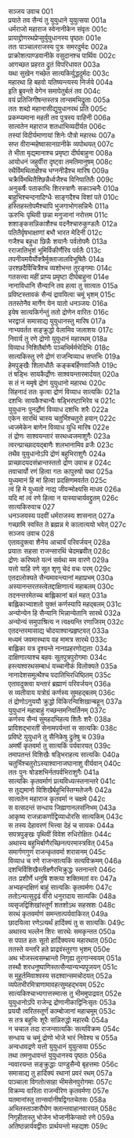 सञ्जय उवाच	001  
प्रयाते तव सैन्यं तु युयुधाने युयुत्सया	001a  
धर्मराजो महाराज स्वेनानीकेन संवृतः	001c  
प्रायाद्द्रोणरथप्रेप्सुर्युयुधानस्य पृष्ठतः	001e  
ततः पाञ्चालराजस्य पुत्रः समरदुर्मदः	002a  
प्राक्रोशत्पाण्डवानीके वसुदानश्च पार्थिवः	002c  
आगच्छत प्रहरत द्रुतं विपरिधावत	003a  
यथा सुखेन गच्छेत सात्यकिर्युद्धदुर्मदः	003c  
महारथा हि बहवो यतिष्यन्त्यस्य निर्जये	004a  
इति ब्रुवन्तो वेगेन समापेतुर्बलं तव	004c  
वयं प्रतिजिगीषन्तस्तत्र तान्समभिद्रुताः	005a  
ततः शब्दो महानासीद्युयुधानरथं प्रति	005c  
प्रकम्प्यमाना महती तव पुत्रस्य वाहिनी	006a  
सात्वतेन महाराज शतधाभिव्यदीर्यत	006c  
तस्यां विदीर्यमाणायां शिनेः पौत्रो महारथः	007a  
सप्त वीरान्महेष्वासानग्रानीके व्यपोथयत्	007c  
ते भीता मृद्यमानाश्च प्रमृष्टा दीर्घबाहुना	008a  
आयोधनं जहुर्वीरा दृष्ट्वा तमतिमानुषम्	008c  
रथैर्विमथिताक्षैश्च भग्ननीडैश्च मारिष	009a  
चक्रैर्विमथितैश्छिन्नैर्ध्वजैश्च विनिपातितैः	009c  
अनुकर्षैः पताकाभिः शिरस्त्राणैः सकाञ्चनैः	010a  
बाहुभिश्चन्दनादिग्धैः साङ्गदैश्च विशां पते	010c  
हस्तिहस्तोपमैश्चापि भुजगाभोगसन्निभैः	011a  
ऊरुभिः पृथिवी छन्ना मनुजानां नरोत्तम	011c  
शशाङ्कसन्निकाशैश्च वदनैश्चारुकुण्डलैः	012a  
पतितैर्वृषभाक्षाणां बभौ भारत मेदिनी	012c  
गजैश्च बहुधा छिन्नैः शयानैः पर्वतोपमैः	013a  
रराजातिभृशं भूमिर्विकीर्णैरिव पर्वतैः	013c  
तपनीयमयैर्योक्त्रैर्मुक्ताजालविभूषितैः	014a  
उरश्छदैर्विचित्रैश्च व्यशोभन्त तुरङ्गमाः	014c  
गतसत्त्वा महीं प्राप्य प्रमृष्टा दीर्घबाहुना	014e  
नानाविधानि सैन्यानि तव हत्वा तु सात्वतः	015a  
प्रविष्टस्तावकं सैन्यं द्रावयित्वा चमूं भृशम्	015c  
ततस्तेनैव मार्गेण येन यातो धनञ्जयः	016a  
इयेष सात्यकिर्गन्तुं ततो द्रोणेन वारितः	016c  
भरद्वाजं समासाद्य युयुधानस्तु मारिष	017a  
नाभ्यवर्तत सङ्क्रुद्धो वेलामिव जलाशयः	017c  
निवार्य तु रणे द्रोणो युयुधानं महारथम्	018a  
विव्याध निशितैर्बाणैः पञ्चभिर्मर्मभेदिभिः	018c  
सात्यकिस्तु रणे द्रोणं राजन्विव्याध सप्तभिः	019a  
हेमपुङ्खैः शिलाधौतैः कङ्कबर्हिणवाजितैः	019c  
तं षड्भिः सायकैर्द्रोणः साश्वयन्तारमार्दयत्	020a  
स तं न ममृषे द्रोणं युयुधानो महारथः	020c  
सिंहनादं ततः कृत्वा द्रोणं विव्याध सात्यकिः	021a  
दशभिः सायकैश्चान्यैः षड्भिरष्टाभिरेव च	021c  
युयुधानः पुनर्द्रोणं विव्याध दशभिः शरैः	022a  
एकेन सारथिं चास्य चतुर्भिश्चतुरो हयान्	022c  
ध्वजमेकेन बाणेन विव्याध युधि मारिष	022e  
तं द्रोणः साश्वयन्तारं सरथध्वजमाशुगैः	023a  
त्वरन्प्राच्छादयद्बाणैः शलभानामिव व्रजैः	023c  
तथैव युयुधानोऽपि द्रोणं बहुभिराशुगैः	024a  
प्राच्छादयदसंभ्रान्तस्ततो द्रोण उवाच ह	024c  
तवाचार्यो रणं हित्वा गतः कापुरुषो यथा	025a  
युध्यमानं हि मां हित्वा प्रदक्षिणमवर्तत	025c  
त्वं हि मे युध्यतो नाद्य जीवन्मोक्ष्यसि माधव	026a  
यदि मां त्वं रणे हित्वा न यास्याचार्यवद्द्रुतम्	026c  
सात्यकिरुवाच	027  
धनञ्जयस्य पदवीं धर्मराजस्य शासनात्	027a  
गच्छामि स्वस्ति ते ब्रह्मन्न मे कालात्ययो भवेत्	027c  
सञ्जय उवाच	028  
एतावदुक्त्वा शैनेय आचार्यं परिवर्जयन्	028a  
प्रयातः सहसा राजन्सारथिं चेदमब्रवीत्	028c  
द्रोणः करिष्यते यत्नं सर्वथा मम वारणे	029a  
यत्तो याहि रणे सूत शृणु चेदं वचः परम्	029c  
एतदालोक्यते सैन्यमावन्त्यानां महाप्रभम्	030a  
अस्यानन्तरतस्त्वेतद्दाक्षिणात्यं महाबलम्	030c  
तदनन्तरमेतच्च बाह्लिकानां बलं महत्	031a  
बाह्लिकाभ्याशतो युक्तं कर्णस्यापि महद्बलम्	031c  
अन्योन्येन हि सैन्यानि भिन्नान्येतानि सारथे	032a  
अन्योन्यं समुपाश्रित्य न त्यक्ष्यन्ति रणाजिरम्	032c  
एतदन्तरमासाद्य चोदयाश्वान्प्रहृष्टवत्	033a  
मध्यमं जवमास्थाय वह मामत्र सारथे	033c  
बाह्लिका यत्र दृश्यन्ते नानाप्रहरणोद्यताः	034a  
दाक्षिणात्याश्च बहवः सूतपुत्रपुरोगमाः	034c  
हस्त्यश्वरथसम्बाधं यच्चानीकं विलोक्यते	035a  
नानादेशसमुत्थैश्च पदातिभिरधिष्ठितम्	035c  
एतावदुक्त्वा यन्तारं ब्रह्माणं परिवर्जयन्	036a  
स व्यतीयाय यत्रोग्रं कर्णस्य सुमहद्बलम्	036c  
तं द्रोणोऽनुययौ क्रुद्धो विकिरन्विशिखान्बहून्	037a  
युयुधानं महाबाहुं गच्छन्तमनिवर्तिनम्	037c  
कर्णस्य सैन्यं सुमहदभिहत्य शितैः शरैः	038a  
प्राविशद्भारतीं सेनामपर्यन्तां स सात्यकिः	038c  
प्रविष्टे युयुधाने तु सैनिकेषु द्रुतेषु च	039a  
अमर्षी कृतवर्मा तु सात्यकिं पर्यवारयत्	039c  
तमापतन्तं विशिखैः षड्भिराहत्य सात्यकिः	040a  
चतुर्भिश्चतुरोऽस्याश्वानाजघानाशु वीर्यवान्	040c  
ततः पुनः षोडशभिर्नतपर्वभिराशुगैः	041a  
सात्यकिः कृतवर्माणं प्रत्यविध्यत्स्तनान्तरे	041c  
स तुद्यमानो विशिखैर्बहुभिस्तिग्मतेजनैः	042a  
सात्वतेन महाराज कृतवर्मा न चक्षमे	042c  
स वत्सदन्तं सन्धाय जिह्मगानलसंनिभम्	043a  
आकृष्य राजन्नाकर्णाद्विव्याधोरसि सात्यकिम्	043c  
स तस्य देहावरणं भित्त्वा देहं च सायकः	044a  
सपत्रपुङ्खः पृथिवीं विवेश रुधिरोक्षितः	044c  
अथास्य बहुभिर्बाणैरच्छिनत्परमास्त्रवित्	045a  
समार्गणगुणं राजन्कृतवर्मा शरासनम्	045c  
विव्याध च रणे राजन्सात्यकिं सत्यविक्रमम्	046a  
दशभिर्विशिखैस्तीक्ष्णैरभिक्रुद्धः स्तनान्तरे	046c  
ततः प्रशीर्णे धनुषि शक्त्या शक्तिमतां वरः	047a  
अभ्यहन्दक्षिणं बाहुं सात्यकिः कृतवर्मणः	047c  
ततोऽन्यत्सुदृढं वीरो धनुरादाय सात्यकिः	048a  
व्यसृजद्विशिखांस्तूर्णं शतशोऽथ सहस्रशः	048c  
सरथं कृतवर्माणं समन्तात्पर्यवाकिरत्	049a  
छादयित्वा रणेऽत्यर्थं हार्दिक्यं तु स सात्यकिः	049c  
अथास्य भल्लेन शिरः सारथेः समकृन्तत	050a  
स पपात हतः सूतो हार्दिक्यस्य महारथात्	050c  
ततस्ते यन्तरि हते प्राद्रवंस्तुरगा भृशम्	050e  
अथ भोजस्त्वसम्भ्रान्तो निगृह्य तुरगान्स्वयम्	051a  
तस्थौ शरधनुष्पाणिस्तत्सैन्यान्यभ्यपूजयन्	051c  
स मुहूर्तमिवाश्वस्य सदश्वान्समचोदयत्	052a  
व्यपेतभीरमित्राणामावहत्सुमहद्भयम्	052c  
सात्यकिश्चाभ्यगात्तस्मात्स तु भीममुपाद्रवत्	052e  
युयुधानोऽपि राजेन्द्र द्रोणानीकाद्विनिःसृतः	053a  
प्रययौ त्वरितस्तूर्णं काम्बोजानां महाचमूम्	053c  
स तत्र बहुभिः शूरैः सन्निरुद्धो महारथैः	054a  
न चचाल तदा राजन्सात्यकिः सत्यविक्रमः	054c  
सन्धाय च चमूं द्रोणो भोजे भारं निवेश्य च	055a  
अन्वधावद्रणे यत्तो युयुधानं युयुत्सया	055c  
तथा तमनुधावन्तं युयुधानस्य पृष्ठतः	056a  
न्यवारयन्त सङ्क्रुद्धाः पाण्डुसैन्ये बृहत्तमाः	056c  
समासाद्य तु हार्दिक्यं रथानां प्रवरं रथम्	057a  
पाञ्चाला विगतोत्साहा भीमसेनपुरोगमाः	057c  
विक्रम्य वारिता राजन्वीरेण कृतवर्मणा	057e  
यतमानांस्तु तान्सर्वानीषद्विगतचेतसः	058a  
अभितस्ताञ्शरौघेण क्लान्तवाहानवारयत्	058c  
निगृहीतास्तु भोजेन भोजानीकेप्सवो रणे	059a  
अतिष्ठन्नार्यवद्वीराः प्रार्थयन्तो महद्यशः	059c  
